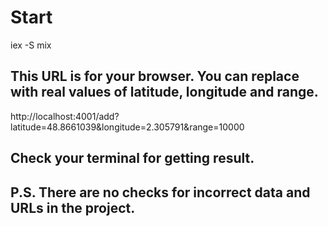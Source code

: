 # Start

iex -S mix

## This URL is for your browser. You can replace with real values of latitude, longitude and range.

http://localhost:4001/add?latitude=48.8661039&longitude=2.305791&range=10000

## Check your terminal for getting result.

## P.S. There are no checks for incorrect data and URLs in the project.
